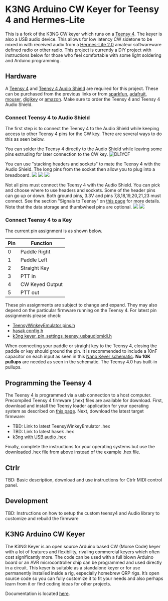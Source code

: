 # K3NG Arduino CW Keyer for Teensy 4 and Hermes-Lite

This is a fork of the K3NG CW keyer which runs on a [Teensy 4](https://www.pjrc.com/teensy/). The keyer is also a USB audio device. This allows for low latency CW sidetone to be mixed in with received audio from a [Hermes-Lite 2.0](http://www.hermeslite.com/) amateur softwareware defined radio or other radio. This project is currently a DIY project with instructions below for those who feel comfortable with some light soldering and Arduino programming.

## Hardware

A [Teensy 4](https://www.pjrc.com/store/teensy40.html) and [Teensy 4 Audio Shield](https://www.pjrc.com/store/teensy3_audio.html) are required for this project. These can be purchased from the previous links or from [sparkfun](https://www.sparkfun.com/), [adafruit](https://www.adafruit.com/), [mouser](https://www.mouser.com/), [digikey](https://www.digikey.com/) or [amazon](https://www.amazon.com/). Make sure to order the Teensy 4 and Teensy 4 Audio Shield.

### Connect Teensy 4 to Audio Shield

The first step is to connect the Teensy 4 to the Audio Shield while keeping access to other Teensy 4 pins for the CW key. There are several ways to do this as seen below.

You can solder the Teensy 4 directly to the Audio Shield while leaving some pins extruding for later connection to the CW key.
![DL1YCF](./pictures/dl1ycf.jpg)

You can use "stacking headers and sockets" to mate the Teensy 4 with the Audio Shield. The long pins from the socket then allow you to plug into a breadboard.
![](./pictures/Shield_Top.jpg)
![](./pictures/Shield_Under.jpg)
![](./pictures/Plugged_together.jpg)

Not all pins must connect the Teensy 4 with the Audio Shield. You can pick and choose where to use headers and sockets. Some of the header pins can go up or down. Both ground pins, 3.3V and pins 7,8,18,19,20,21,23 must connect. See the section "Signals to Teensy" on [this page](https://www.pjrc.com/store/teensy3_audio.html) for more details. Note that the data storage and thumbwheel pins are optional.
![](./pictures/teensy4.jpg)
![](./pictures/audioshield.jpg)

### Connect Teensy 4 to a Key

The current pin assignment is as shown below.


| Pin | Function |
| --- | -------- |
|  0  | Paddle Right |
|  1  | Paddle Left  |
|  2  | Straight Key |
|  3  | PTT in |
|  4  | CW Keyed Output |
|  5  | PTT out |

These pin assignments are subject to change and expand. They may also depend on the particular firmware running on the Teensy 4. For latest pin assignments please check:

 * [TeensyWinkeyEmulator pins.h](https://github.com/dl1ycf/TeensyWinkeyEmulator/blob/main/pins.h)
 * [hasak config.h](https://github.com/recri/hasak/blob/main/config.h)
 * [k3ng keyer_pin_settings_teensy_usbaudiomidi.h](https://github.com/softerhardware/k3ng_cw_keyer/blob/master/k3ng_keyer/keyer_features_and_options_teensy_usbaudiomidi.h)

When connecting your paddle or straight key to the Teensy 4, closing the paddle or key should ground the pin. It is recommended to include a 10nF capacitor on each input as seen in this [Nano Keyer schematic](https://github.com/k3ng/k3ng_cw_keyer/wiki/210-Build:-Schematic). **No 10K pullups** are needed as seen in the schematic. The Teensy 4.0 has built-in pullups.

## Programming the Teensy 4

The Teensy 4 is programmed via a usb connection to a host computer. Precompiled Teensy 4 firmware (.hex) files are available for download. First, download and install the Teensy loader application for your operating system as described on [this page](https://www.pjrc.com/teensy/loader.html). Next, download the latest target firmware:

 * TBD: Link to latest TeensyWinkeyEmulator .hex
 * TBD: Link to latest hasek .hex
 * [k3ng with USB audio .hex](./releases/k3ng_keyer_teensyusbaudio_20210328.hex)

Finally, complete the instructions for your operating systems but use the downloaded .hex file from above instead of the example .hex file. 

## Ctrlr

TBD: Basic description, download and use instructions for Ctrlr MIDI control panel.

## Development

TBD: Instructions on how to setup the custom teensy4 and Audio library to customize and rebuild the firmware

## K3NG Arduino CW Keyer

The K3NG Keyer is an open source Arduino based CW (Morse Code) keyer with a lot of features and flexibility, rivaling commercial keyers which often cost significantly more. The code can be used with a full blown Arduino board or an AVR microcontroller chip can be programmed and used directly in a circuit. This keyer is suitable as a standalone keyer or for use permanently installed inside a rig, especially homebrew QRP rigs. It’s open source code so you can fully customize it to fit your needs and also perhaps learn from it or find coding ideas for other projects.

Documentation is located [here](https://github.com/k3ng/k3ng_cw_keyer/wiki).
